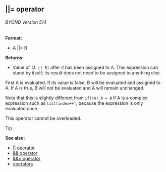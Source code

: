 ## \|\|= operator 
###### BYOND Version 514

**Format:**
+   A \|\|= B
<!-- -->
**Returns:**
+   Value of `(A || B)` after it has been assigned to A. This expression
    can stand by itself; its result does not need to be assigned to
    anything else.


First A is evaluated. If its value is false, B will be
evaluated and assigned to A. If A is true, B will not be evaluated and A
will remain unchanged. 

Note that this is slightly different
from `if(!A) A = B` if A is a complex expression such as
`list[index++]`, because the expression is only evaluated once.


This operator cannot be overloaded.

> [!TIP] 
> **See also:**
> +   [\|\| operator](/ref/operator/%7C%7C.md) 
> +   [&& operator](/ref/operator/&&.md) 
> +   [&&= operator](/ref/operator/&&=.md) 
> +   [operators](/ref/operator.md) <!-- -->